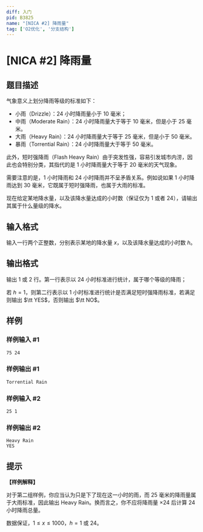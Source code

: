 ```yaml
---
diff: 入门
pid: B3825
name: "[NICA #2] 降雨量"
tag: ['O2优化', '分支结构']
---
```

# [NICA #2] 降雨量
## 题目描述

气象意义上划分降雨等级的标准如下：

- 小雨（Drizzle）：$24$ 小时降雨量小于 $10$ 毫米；
- 中雨（Moderate Rain）：$24$ 小时降雨量大于等于 $10$ 毫米，但是小于 $25$ 毫米。
- 大雨（Heavy Rain）：$24$ 小时降雨量大于等于 $25$ 毫米，但是小于 $50$ 毫米。
- 暴雨（Torrential Rain）：$24$ 小时降雨量大于等于 $50$ 毫米。

此外，短时强降雨（Flash Heavy Rain）由于突发性强，容易引发城市内涝，因此也会特别分类，其指代的是 $1$ 小时降雨量大于等于 $20$ 毫米的天气现象。

需要注意的是，$1$ 小时降雨和 $24$ 小时降雨并不呈矛盾关系。例如说如果 $1$ 小时降雨达到 $30$ 毫米，它既属于短时强降雨，也属于大雨的标准。

现在给定某地降水量，以及该降水量达成的小时数（保证仅为 $1$ 或者 $24$），请输出其属于什么量级的降水。
## 输入格式

输入一行两个正整数，分别表示某地的降水量 $x$，以及该降水量达成的小时数 $h$。
## 输出格式

输出 $1$ 或 $2$ 行。第一行表示以 $24$ 小时标准进行统计，属于哪个等级的降雨；

若 $h=1$，则第二行表示以 $1$ 小时标准进行统计是否满足短时强降雨标准，若满足则输出 $\tt YES$，否则输出 $\tt NO$。
## 样例

### 样例输入 #1
```
75 24
```
### 样例输出 #1
```
Torrential Rain
```
### 样例输入 #2
```
25 1
```
### 样例输出 #2
```
Heavy Rain
YES
```
## 提示

**【样例解释】**

对于第二组样例，你应当认为只是下了现在这一小时的雨，而 $25$ 毫米的降雨量属于大雨标准，因此输出 $\text{Heavy Rain}$。换而言之，你不应将降雨量 $\times 24$ 后计算 $24$ 小时降雨总量。

数据保证，$1 \leq x \leq 1000$，$h=1$ 或 $24$。
